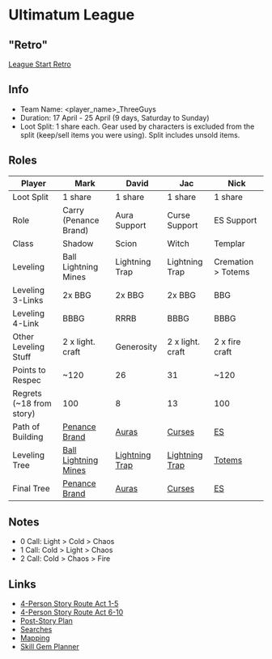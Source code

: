 # Ultimatum League

## "Retro"

[League Start Retro](https://github.com/nick-ng/poe-map-team/wiki/Retro-2021-04-Ultimatum-League)

## Info

- Team Name: <player_name>\_ThreeGuys
- Duration: 17 April - 25 April (9 days, Saturday to Sunday)
- Loot Split: 1 share each. Gear used by characters is excluded from the split (keep/sell items you were using). Split includes unsold items.

## Roles

| Player                   | Mark                                           | David                                    | Jac                                      | Nick                                |
| ------------------------ | ---------------------------------------------- | ---------------------------------------- | ---------------------------------------- | ----------------------------------- |
| Loot Split               | 1 share                                        | 1 share                                  | 1 share                                  | 1 share                             |
| Role                     | Carry (Penance Brand)                          | Aura Support                             | Curse Support                            | ES Support                          |
| Class                    | Shadow                                         | Scion                                    | Witch                                    | Templar                             |
| Leveling                 | Ball Lightning Mines                           | Lightning Trap                           | Lightning Trap                           | Cremation > Totems                  |
| Leveling 3-Links         | 2x BBG                                         | 2x BBG                                   | 2x BBG                                   | BBG                                 |
| Leveling 4-Link          | BBBG                                           | RRRB                                     | BBBG                                     | BBBG                                |
| Other Leveling Stuff     | 2 x light. craft                               | Generosity                               | 2 x light. craft                         | 2 x fire craft                      |
| Points to Respec         | ~120                                           | 26                                       | 31                                       | ~120                                |
| Regrets (~18 from story) | 100                                            | 8                                        | 13                                       | 100                                 |
| Path of Building         | [Penance Brand](https://pastebin.com/kHpNSBHs) | [Auras](https://pastebin.com/xFxGNVEg)   | [Curses](https://pastebin.com/wf2dTcd8)  | [ES](https://pastebin.com/uZCkVLcG) |
| Leveling Tree            | [Ball Lightning Mines](http://poeurl.com/deDJ) | [Lightning Trap](http://poeurl.com/dcCL) | [Lightning Trap](http://poeurl.com/deDK) | [Totems](http://poeurl.com/deDL)    |
| Final Tree               | [Penance Brand](http://poeurl.com/dcCK)        | [Auras](http://poeurl.com/dcCN)          | [Curses](http://poeurl.com/dcCI)         | [ES](http://poeurl.com/deDM)        |

## Notes

- 0 Call: Light > Cold > Chaos
- 1 Call: Cold > Light > Chaos
- 2 Call: Cold > Chaos > Fire

## Links

- [4-Person Story Route Act 1-5](https://github.com/nick-ng/poe-map-team/blob/main/story-route/4-player-part-1.md)
- [4-Person Story Route Act 6-10](https://github.com/nick-ng/poe-map-team/blob/main/story-route/4-player-part-2.md)
- [Post-Story Plan](https://github.com/nick-ng/poe-map-team/blob/main/story-route/4-player-part-3-mapping.md)
- [Searches](https://github.com/nick-ng/poe-map-team/wiki/Searches)
- [Mapping](https://github.com/nick-ng/poe-map-team/wiki/Mapping)
- [Skill Gem Planner](https://old.reddit.com/r/pathofexile/comments/kxgtws/313_league_start_skill_gem_planner/)
